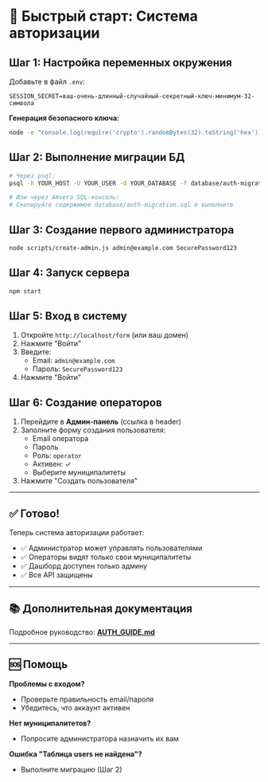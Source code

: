 # 🚀 Быстрый старт: Система авторизации

## Шаг 1: Настройка переменных окружения

Добавьте в файл `.env`:

```env
SESSION_SECRET=ваш-очень-длинный-случайный-секретный-ключ-минимум-32-символа
```

**Генерация безопасного ключа:**
```bash
node -e "console.log(require('crypto').randomBytes(32).toString('hex'))"
```

## Шаг 2: Выполнение миграции БД

```bash
# Через psql:
psql -h YOUR_HOST -U YOUR_USER -d YOUR_DATABASE -f database/auth-migration.sql

# Или через Amvera SQL-консоль:
# Скопируйте содержимое database/auth-migration.sql и выполните
```

## Шаг 3: Создание первого администратора

```bash
node scripts/create-admin.js admin@example.com SecurePassword123
```

## Шаг 4: Запуск сервера

```bash
npm start
```

## Шаг 5: Вход в систему

1. Откройте `http://localhost/form` (или ваш домен)
2. Нажмите "Войти"
3. Введите:
   - Email: `admin@example.com`
   - Пароль: `SecurePassword123`
4. Нажмите "Войти"

## Шаг 6: Создание операторов

1. Перейдите в **Админ-панель** (ссылка в header)
2. Заполните форму создания пользователя:
   - Email оператора
   - Пароль
   - Роль: `operator`
   - Активен: ✓
   - Выберите муниципалитеты
3. Нажмите "Создать пользователя"

---

## ✅ Готово!

Теперь система авторизации работает:

- ✅ Администратор может управлять пользователями
- ✅ Операторы видят только свои муниципалитеты
- ✅ Дашборд доступен только админу
- ✅ Все API защищены

---

## 📚 Дополнительная документация

Подробное руководство: **[AUTH_GUIDE.md](./AUTH_GUIDE.md)**

---

## 🆘 Помощь

**Проблемы с входом?**
- Проверьте правильность email/пароля
- Убедитесь, что аккаунт активен

**Нет муниципалитетов?**
- Попросите администратора назначить их вам

**Ошибка "Таблица users не найдена"?**
- Выполните миграцию (Шаг 2)
